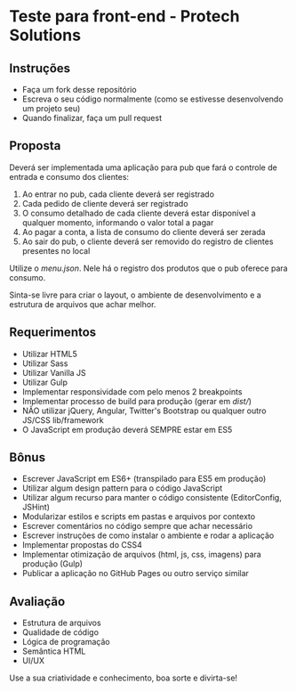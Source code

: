 # Teste para front-end - Protech Solutions

## Instruções

* Faça um fork desse repositório
* Escreva o seu código normalmente (como se estivesse desenvolvendo um projeto seu)
* Quando finalizar, faça um pull request

## Proposta

Deverá ser implementada uma aplicação para pub que fará o controle de entrada e consumo dos clientes:

1. Ao entrar no pub, cada cliente deverá ser registrado
2. Cada pedido de cliente deverá ser registrado
3. O consumo detalhado de cada cliente deverá estar disponível a qualquer momento, informando o valor total a pagar
4. Ao pagar a conta, a lista de consumo do cliente deverá ser zerada
5. Ao sair do pub, o cliente deverá ser removido do registro de clientes presentes no local

Utilize o _menu.json_. Nele há o registro dos produtos que o pub oferece para consumo.

Sinta-se livre para criar o layout, o ambiente de desenvolvimento e a estrutura de arquivos que achar melhor.

## Requerimentos

* Utilizar HTML5
* Utilizar Sass
* Utilizar Vanilla JS
* Utilizar Gulp
* Implementar responsividade com pelo menos 2 breakpoints
* Implementar processo de build para produção (gerar em _dist/_)
* NÃO utilizar jQuery, Angular, Twitter's Bootstrap ou qualquer outro JS/CSS lib/framework
* O JavaScript em produção deverá SEMPRE estar em ES5

## Bônus

* Escrever JavaScript em ES6+ (transpilado para ES5 em produção)
* Utilizar algum design pattern para o código JavaScript
* Utilizar algum recurso para manter o código consistente (EditorConfig, JSHint)
* Modularizar estilos e scripts em pastas e arquivos por contexto
* Escrever comentários no código sempre que achar necessário
* Escrever instruções de como instalar o ambiente e rodar a aplicação
* Implementar propostas do CSS4
* Implementar otimização de arquivos (html, js, css, imagens) para produção (Gulp)
* Publicar a aplicação no GitHub Pages ou outro serviço similar

## Avaliação

* Estrutura de arquivos
* Qualidade de código
* Lógica de programação
* Semântica HTML
* UI/UX

Use a sua criatividade e conhecimento, boa sorte e divirta-se!
